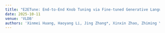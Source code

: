 ```yaml
---
title: "E2ETune: End-to-End Knob Tuning via Fine-tuned Generative Language Model"
date: 2025-10-11
venue: 'VLDB'
authors: 'Xinmei Huang, Haoyang Li, Jing Zhang*, Xinxin Zhao, Zhiming Yao, Yiyan Li, Tieying Zhang*, Jianjun Chen, Hong Chen, Cuiping Li'
---
```

